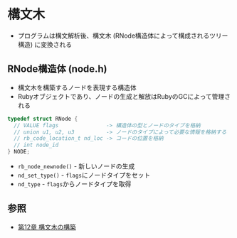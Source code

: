 # 構文木
- プログラムは構文解析後、構文木 (RNode構造体によって構成されるツリー構造) に変換される

## RNode構造体 (node.h)
- 構文木を構築するノードを表現する構造体
- Rubyオブジェクトであり、ノードの生成と解放はRubyのGCによって管理される

```c
typedef struct RNode {
  // VALUE flags               -> 構造体の型とノードのタイプを格納
  // union u1, u2, u3          -> ノードのタイプによって必要な情報を格納する
  // rb_code_location_t nd_loc -> コードの位置を格納
  // int node_id
} NODE;
```

- `rb_node_newnode()` - 新しいノードの生成
- `nd_set_type()`     - `flags`にノードタイプをセット
- `nd_type`           - `flags`からノードタイプを取得

## 参照
- [第12章 構文木の構築](https://i.loveruby.net/ja/rhg/book/syntree.html)
